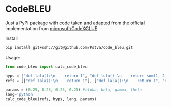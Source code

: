 # CodeBLEU

Just a PyPi package with code taken and adapted from the official implementation from [microsoft/CodeXGLUE](https://github.com/microsoft/CodeXGLUE/blob/main/Code-Code/code-to-code-trans/CodeBLEU.MD).

Install

```sh
pip install git+ssh://git@github.com/Pstva/code_bleu.git
```


Usage:

```python
from code_bleu import calc_code_bleu

hyps = ["def lala():\n    return 1", "def lulu():\n    return sum(1, 2)"]
refs = [["def lala():\n    return 1"], ["def lala():\n    return 1", "def lulu():\n    return sum(1, 2)"]]

params = (0.25, 0.25, 0.25, 0.25) #alpha, beta, gamma, theta
lang='python'
calc_code_bleu(refs, hyps, lang, params)
```